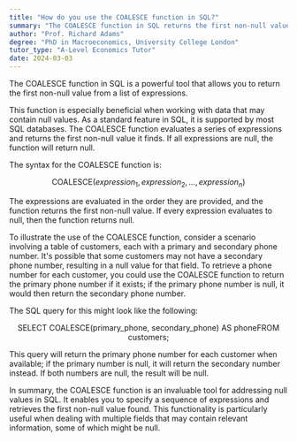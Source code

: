 ```yaml
---
title: "How do you use the COALESCE function in SQL?"
summary: "The COALESCE function in SQL returns the first non-null value from a list of expressions, making it useful for handling null values in queries."
author: "Prof. Richard Adams"
degree: "PhD in Macroeconomics, University College London"
tutor_type: "A-Level Economics Tutor"
date: 2024-03-03
---
```


The COALESCE function in SQL is a powerful tool that allows you to return the first non-null value from a list of expressions.

This function is especially beneficial when working with data that may contain null values. As a standard feature in SQL, it is supported by most SQL databases. The COALESCE function evaluates a series of expressions and returns the first non-null value it finds. If all expressions are null, the function will return null.

The syntax for the COALESCE function is:

$$
\text{COALESCE}(expression_1, expression_2, \ldots, expression_n)
$$

The expressions are evaluated in the order they are provided, and the function returns the first non-null value. If every expression evaluates to null, then the function returns null.

To illustrate the use of the COALESCE function, consider a scenario involving a table of customers, each with a primary and secondary phone number. It's possible that some customers may not have a secondary phone number, resulting in a null value for that field. To retrieve a phone number for each customer, you could use the COALESCE function to return the primary phone number if it exists; if the primary phone number is null, it would then return the secondary phone number.

The SQL query for this might look like the following:

$$
\text{SELECT COALESCE(primary\_phone, secondary\_phone) AS phone} 
\text{FROM customers;}
$$

This query will return the primary phone number for each customer when available; if the primary number is null, it will return the secondary number instead. If both numbers are null, the result will be null.

In summary, the COALESCE function is an invaluable tool for addressing null values in SQL. It enables you to specify a sequence of expressions and retrieves the first non-null value found. This functionality is particularly useful when dealing with multiple fields that may contain relevant information, some of which might be null.
    